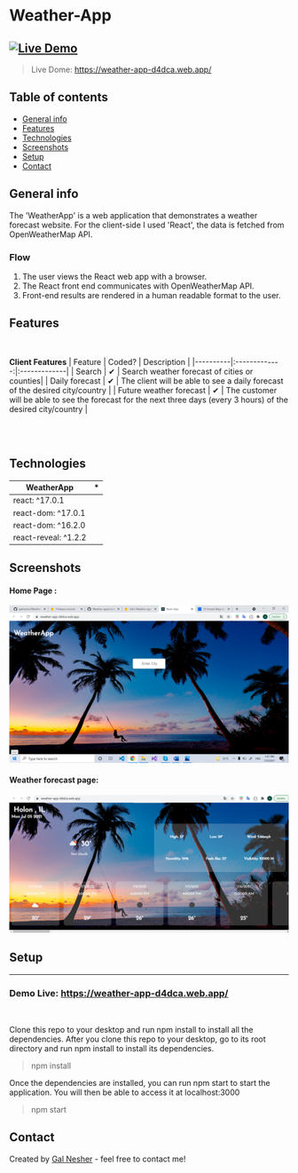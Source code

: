 # Weather-App
[![Live Demo](https://img.shields.io/badge/demo-online-green.svg)](https://weather-app-d4dca.web.app/)
---

> Live Dome:  https://weather-app-d4dca.web.app/

## Table of contents
* [General info](#general-info)
* [Features](#features)
* [Technologies](#technologies)
* [Screenshots](#screenshots)
* [Setup](#setup)
* [Contact](#contact)


## General info
The 'WeatherApp' is a web application that demonstrates a weather forecast website.
For the client-side I used 'React', the data is fetched from OpenWeatherMap API.

### Flow
1. The user views the React web app with a browser.
2. The React front end communicates with OpenWeatherMap API.
7. Front-end results are rendered in a human readable format to the user.


## Features
<br>

<b>Client Features</b>
| Feature  |  Coded?       | Description  |
|----------|:-------------:|:-------------|
| Search | &#10004; | Search weather forecast of cities or counties|
| Daily forecast | &#10004; | The client will be able to see a daily forecast of the desired city/country |
| Future weather forecast | &#10004; | The customer will be able to see the forecast for the next three days (every 3 hours) of the desired city/country |



<br>

<br>


## Technologies
WeatherApp | *
--- | ---
react: ^17.0.1|
react-dom: ^17.0.1|
react-dom: ^16.2.0 |
react-reveal: ^1.2.2| 


## Screenshots
#### Home Page :
![Home Page](src/Assets/Images/weatherApp-Home.png)

#### Weather forecast page:
![Some Search](src/Assets/Images/weatherApp-Holon.png)




## Setup
---
### Demo Live: https://weather-app-d4dca.web.app/
<br>

Clone this repo to your desktop and run npm install to install all the dependencies.
After you clone this repo to your desktop, go to its root directory and run npm install to install its dependencies.

>npm install<br>

Once the dependencies are installed, you can run npm start to start the application. You will then be able to access it at localhost:3000
>npm start


## Contact
Created by [Gal Nesher](https://www.linkedin.com/in/gal-nesher-153a881a3/) - feel free to contact me!
